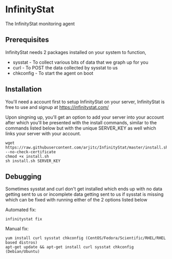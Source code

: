 # InfinityStat
The InfinityStat monitoring agent

## Prerequisites
InfinityStat needs 2 packages installed on your system to function,
* sysstat - To collect various bits of data that we graph up for you
* curl - To POST the data collected by sysstat to us
* chkconfig - To start the agent on boot

## Installation

You'll need a account first to setup InfinityStat on your server, InfinityStat is free to use and signup at https://infinitystat.com/

Upon singning up, you'll get an option to add your server into your account after which you'll be presented with the install commands, similar to the commands listed below but with the unique SERVER_KEY as well which links your server with your account.

    wget https://raw.githubusercontent.com/arjitc/InfinityStat/master/install.sh --no-check-certificate
    chmod +x install.sh
    sh install.sh SERVER_KEY

## Debugging

Sometimes sysstat and curl don't get installed which ends up with no data getting sent to us or incomplete data getting sent to us if sysstat is missing which can be fixed with running either of the 2 options listed below

Automated fix:

    infinitystat fix

Manual fix:

    yum install curl sysstat chkconfig (CentOS/Fedora/Scientific/RHEL/RHEL based distros)
    apt-get update && apt-get install curl sysstat chkconfig (Debian/Ubuntu)
